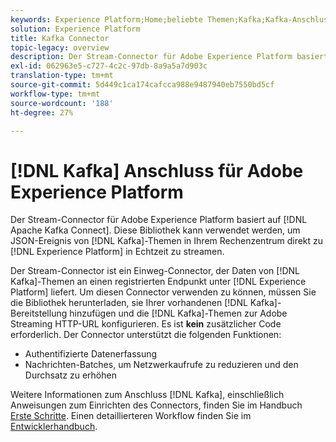 ```yaml
---
keywords: Experience Platform;Home;beliebte Themen;Kafka;Kafka-Anschluss;Kafka;
solution: Experience Platform
title: Kafka Connector
topic-legacy: overview
description: Der Stream-Connector für Adobe Experience Platform basiert auf Apache Kafka Connect. Diese Bibliothek kann verwendet werden, um JSON-Ereignis von Kafka-Themen in Ihrem Rechenzentrum direkt in Experience Platform zu streamen.
exl-id: 062963e5-c727-4c2c-97db-8a9a5a7d903c
translation-type: tm+mt
source-git-commit: 5d449c1ca174cafcca988e9487940eb7550bd5cf
workflow-type: tm+mt
source-wordcount: '188'
ht-degree: 27%

---
```


# [!DNL Kafka] Anschluss für Adobe Experience Platform

Der Stream-Connector für Adobe Experience Platform basiert auf [!DNL Apache Kafka Connect]. Diese Bibliothek kann verwendet werden, um JSON-Ereignis von [!DNL Kafka]-Themen in Ihrem Rechenzentrum direkt zu [!DNL Experience Platform] in Echtzeit zu streamen.

Der Stream-Connector ist ein Einweg-Connector, der Daten von [!DNL Kafka]-Themen an einen registrierten Endpunkt unter [!DNL Experience Platform] liefert. Um diesen Connector verwenden zu können, müssen Sie die Bibliothek herunterladen, sie Ihrer vorhandenen [!DNL Kafka]-Bereitstellung hinzufügen und die [!DNL Kafka]-Themen zur Adobe Streaming HTTP-URL konfigurieren. Es ist **kein** zusätzlicher Code erforderlich. Der Connector unterstützt die folgenden Funktionen:

- Authentifizierte Datenerfassung
- Nachrichten-Batches, um Netzwerkaufrufe zu reduzieren und den Durchsatz zu erhöhen

Weitere Informationen zum Anschluss [!DNL Kafka], einschließlich Anweisungen zum Einrichten des Connectors, finden Sie im Handbuch [Erste Schritte](https://github.com/adobe/experience-platform-streaming-connect). Einen detaillierteren Workflow finden Sie im [Entwicklerhandbuch](https://www.adobe.com/go/kafka-connector-developer-guide).
